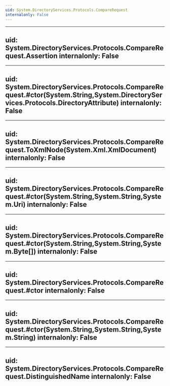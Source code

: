 ```yaml
---
uid: System.DirectoryServices.Protocols.CompareRequest
internalonly: False
---
```


---
uid: System.DirectoryServices.Protocols.CompareRequest.Assertion
internalonly: False
---

---
uid: System.DirectoryServices.Protocols.CompareRequest.#ctor(System.String,System.DirectoryServices.Protocols.DirectoryAttribute)
internalonly: False
---

---
uid: System.DirectoryServices.Protocols.CompareRequest.ToXmlNode(System.Xml.XmlDocument)
internalonly: False
---

---
uid: System.DirectoryServices.Protocols.CompareRequest.#ctor(System.String,System.String,System.Uri)
internalonly: False
---

---
uid: System.DirectoryServices.Protocols.CompareRequest.#ctor(System.String,System.String,System.Byte[])
internalonly: False
---

---
uid: System.DirectoryServices.Protocols.CompareRequest.#ctor
internalonly: False
---

---
uid: System.DirectoryServices.Protocols.CompareRequest.#ctor(System.String,System.String,System.String)
internalonly: False
---

---
uid: System.DirectoryServices.Protocols.CompareRequest.DistinguishedName
internalonly: False
---

